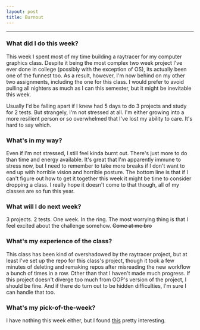 ```yaml
---
layout: post
title: Burnout
---
```


***

### What did I do this week? ###

This week I spent most of my time building a raytracer for my computer graphics class. Despite it being the most complex two week project I've ever done in college (possibly with the exception of OS), its actually been one of the funnest too. As a result, however, I'm now behind on my other two assignments, including the one for this class. I would prefer to avoid pulling all nighters as much as I can this semester, but it might be inevitable this week. 

Usually I'd be falling apart if I knew had 5 days to do 3 projects and study for 2 tests. But strangely, I'm not stressed at all. I'm either growing into a more resilient person or so overwhelmed that I've lost my ability to care. It's hard to say which.


### What's in my way? ###

Even if I'm not stressed, I still feel kinda burnt out. There's just more to do than time and energy available. It's great that I'm apparently immune to stress now, but I need to remember to take more breaks if I don't want to end up with horrible vision and horrible posture. The bottom line is that if I can't figure out how to get it together this week it might be time to consider dropping a class. I really hope it doesn't come to that though, all of my classes are so fun this year. 


### What will I do next week? ###

3 projects. 2 tests. One week. In the ring. The most worrying thing is that I feel excited about the challenge somehow. ~~Come at me bro~~


### What's my experience of the class? ###

This class has been kind of overshadowed by the raytracer project, but at least I've set up the repo for this class's project, though it took a few minutes of deleting and remaking repos after misreading the new workflow a bunch of times in a row. Other than that I haven't made much progress. If this project doesn't diverge too much from OOP's version of the project, I should be fine. And if there do turn out to be hidden difficulties, I'm sure I can handle that too. 

### What's my pick-of-the-week? ###

I have nothing this week either, but I found [this](https://blog.codinghorror.com/can-software-make-you-less-racist/) pretty interesting.




